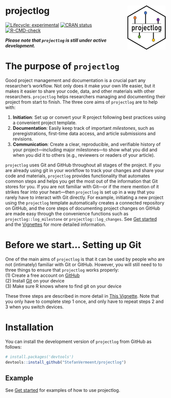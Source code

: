 
<!-- README.md is generated from README.Rmd. Please edit that file -->

# projectlog <a href="https://stefanvermeent.github.io/projectlog/"><img src="man/figures/logo.png" align="right" height="139" /></a>

<!-- badges: start -->

[![Lifecycle:
experimental](https://img.shields.io/badge/lifecycle-experimental-orange.svg)](https://lifecycle.r-lib.org/articles/stages.html#experimental)
[![CRAN
status](https://www.r-pkg.org/badges/version/projectlog)](https://CRAN.R-project.org/package=projectlog)  
[![R-CMD-check](https://github.com/stefanvermeent/projectlog/actions/workflows/R-CMD-check.yaml/badge.svg)](https://github.com/stefanvermeent/projectlog/actions/workflows/R-CMD-check.yaml)
<!-- badges: end -->

***Please note that `projectlog` is still under active development.***

# The purpose of `projectlog`

Good project management and documentation is a crucial part any
researcher’s workflow. Not only does it make your own life easier, but
it makes it easier to share your code, data, and other materials with
other researchers. `projectlog` helps researchers managing and
documenting their project from start to finish. The three core aims of
`projectlog` are to help with:

1.  **Initiation**: Set up or convert your R project following best
    practices using a convenient project template.
2.  **Documentation**: Easily keep track of important *milestones*, such
    as preregistrations, first-time data access, and article submissions
    and revisions.
3.  **Communication**: Create a clear, reproducible, and verifiable
    history of your project—including major milestones—to show what you
    did and when you did it to others (e.g., reviewers or readers of
    your article).

`projectlog` uses Git and GitHub throughout all stages of the project.
If you are already using git in your workflow to track your changes and
share your code and materials, `projectlog` provides functionality that
automates common steps and helps you get the most out of the information
that Git stores for you. If you are not familiar with Git—or if the mere
mention of it strikes fear into your heart—then `projectlog` is set up
in a way that you rarely have to interact with Git directly. For
example, initiating a new project using the `projectlog` template
automatically creates a connected repository on GitHub, and the core
steps of documenting project changes on GitHub are made easy through the
convenience functions such as `projectlog::log_milestone` or
`projectlog::log_changes`. See [Get
started](https://stefanvermeent.github.io/projectlog/articles/projectlog.html)
and the
[Vignettes](https://stefanvermeent.github.io/projectlog/articles/) for
more detailed information.

# Before we start… Setting up Git

One of the main aims of `projectlog` is that it can be used by people
who are not (intimately) familiar with Git or GitHub. However, you will
still need to to three things to ensure that `projectlog` works
properly:<br> (1) Create a free account on
[GitHub](https://github.com/join)<br> (2) Install
[Git](https://git-scm.com/downloads) on your device<br> (3) Make sure R
knows where to find git on your device<br>

These three steps are described in more detail in [This
Vignette](https://stefanvermeent.github.io/projectlog/articles/setting-up-git.html).
Note that you only have to complete step 1 once, and only have to repeat
steps 2 and 3 when you switch devices.

# Installation

You can install the development version of `projectlog` from GitHub as
follows:

``` r
# install.packages('devtools')
devtools::install_github("StefanVermeent/projectlog")
```

## Example

See [Get
started](https://stefanvermeent.github.io/projectlog/articles/projectlog.html)
for examples of how to use projectlog.
